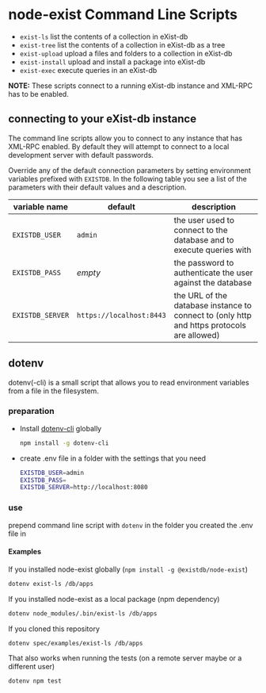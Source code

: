 # node-exist Command Line Scripts

- `exist-ls` list the contents of a collection in eXist-db
- `exist-tree` list the contents of a collection in eXist-db as a tree
- `exist-upload` upload a files and folders to a collection in eXist-db
- `exist-install` upload and install a package into eXist-db
- `exist-exec` execute queries in an eXist-db

**NOTE:** These scripts connect to a running eXist-db instance and XML-RPC has
to be enabled.

## connecting to your eXist-db instance

The command line scripts allow you to connect to any instance that has XML-RPC
enabled. By default they will attempt to connect to a local development server
with default passwords.

Override any of the default connection parameters by setting environment 
variables prefixed with `EXISTDB`. In the following table you see a list of the 
parameters with their default values and a description.

| variable name | default | description
|----|----|----
| `EXISTDB_USER` | `admin` | the user used to connect to the database and to execute queries with
| `EXISTDB_PASS` | _empty_ | the password to authenticate the user against the database
| `EXISTDB_SERVER` | `https://localhost:8443` | the URL of the database instance to connect to (only http and https protocols are allowed)

## dotenv

dotenv(-cli) is a small script that allows you to read environment variables from a file in the filesystem.

### preparation

- Install [dotenv-cli](https://www.npmjs.com/package/dotenv-cli) globally
    ```bash
    npm install -g dotenv-cli
    ```

- create .env file in a folder with the settings that you need
    ```bash
    EXISTDB_USER=admin
    EXISTDB_PASS=
    EXISTDB_SERVER=http://localhost:8080
    ```


### use

prepend command line script with `dotenv` in the folder you created the .env file in

#### Examples

If you installed node-exist globally (`npm install -g @existdb/node-exist`)

```bash
dotenv exist-ls /db/apps
```

If you installed node-exist as a local package (npm dependency)

```bash
dotenv node_modules/.bin/exist-ls /db/apps
```

If you cloned this repository

```bash
dotenv spec/examples/exist-ls /db/apps
```

That also works when running the tests (on a remote server maybe or a different user)

```bash
dotenv npm test
```